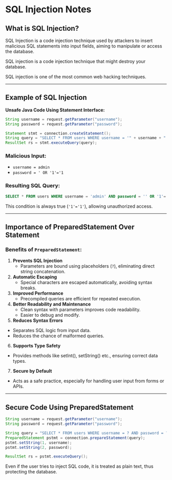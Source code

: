
# SQL Injection Notes

##  What is SQL Injection?

SQL Injection is a code injection technique used by attackers to insert malicious SQL statements into input fields, aiming to manipulate or access the database.

SQL injection is a code injection technique that might destroy your database.

SQL injection is one of the most common web hacking techniques.

---

##  Example of SQL Injection

**Unsafe Java Code Using Statement Interface:**

```java
String username = request.getParameter("username");
String password = request.getParameter("password");

Statement stmt = connection.createStatement();
String query = "SELECT * FROM users WHERE username = '" + username + "' AND password = '" + password + "'";
ResultSet rs = stmt.executeQuery(query);
```

###  Malicious Input:

- `username = admin`
- `password = ' OR '1'='1`

### Resulting SQL Query:

```sql
SELECT * FROM users WHERE username = 'admin' AND password = '' OR '1'='1'
```

This condition is always true (`'1'='1'`), allowing unauthorized access.

---

##  Importance of PreparedStatement Over Statement

###  Benefits of `PreparedStatement`:

1. **Prevents SQL Injection**
   - Parameters are bound using placeholders (`?`), eliminating direct string concatenation.
2. **Automatic Escaping**
   - Special characters are escaped automatically, avoiding syntax breaks.
3. **Improved Performance**
   - Precompiled queries are efficient for repeated execution.
4. **Better Readability and Maintenance**
   - Clean syntax with parameters improves code readability.
   - Easier to debug and modify.
5.  **Reduces Syntax Errors**
   - Separates SQL logic from input data.
   - Reduces the chance of malformed queries.
6.  **Supports Type Safety**
   - Provides methods like setInt(), setString() etc., ensuring correct data types.
7.  **Secure by Default**
   - Acts as a safe practice, especially for handling user input from forms or APIs.





---

##  Secure Code Using PreparedStatement

```java
String username = request.getParameter("username");
String password = request.getParameter("password");

String query = "SELECT * FROM users WHERE username = ? AND password = ?";
PreparedStatement pstmt = connection.prepareStatement(query);
pstmt.setString(1, username);
pstmt.setString(2, password);

ResultSet rs = pstmt.executeQuery();
```

Even if the user tries to inject SQL code, it is treated as plain text, thus protecting the database.


